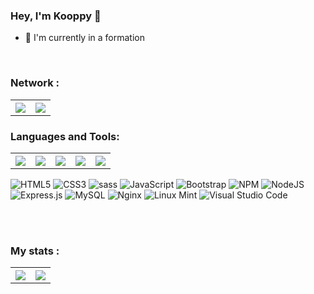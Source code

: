 ### Hey, I'm Kooppy 👋 

- 🌱 I'm currently in a formation

<br />

### Network :
<table> 
  <thread>
    <tr>
      <th>
<a href="https://github.com/Kooppy">
    <img align="center" src="https://img.shields.io/badge/Kooppy-%23000000.svg?style=for-the-badge&logo=github&logoColor=white" />
</a>  
      </th>
      <th>
<a href="https://www.linkedin.com/in/melvin-mezerette-638a02129/">
    <img align="center" src="https://img.shields.io/badge/Melvin Mezerette-%231572B6.svg?style=for-the-badge&logo=linkedin&logoColor=white" />
</a>
      </th>
    </tr>
  </thread>
</table>
      


### Languages and Tools:

<table> 
  <thread>
    <tr>
      <p align="center">
        <th>
          <a href="https://github.com/Kooppy">
            <img src="https://img.shields.io/badge/html5-%23E34F26.svg?style=for-the-badge&logo=html5&logoColor=white" />
          </a>
        </th>
        <th>
          <a href="https://github.com/Kooppy">
            <img src="https://img.shields.io/npm/v/sass?color=pink&label=sass&logo=sass&style=for-the-badge" />
          </a>
      </th>
        <th>
          <a href="https://github.com/Kooppy">
            <img src="https://img.shields.io/badge/css3-%231572B6.svg?style=for-the-badge&logo=css3&logoColor=white" />
          </a>
        </th>
        <th>
          <a href="https://github.com/Kooppy">
            <img src="https://img.shields.io/badge/javascript-%23323330.svg?style=for-the-badge&logo=javascript&logoColor=%23F7DF1E" />
          </a>
        </th>
        <th>
          <a href="https://github.com/Kooppy">
            <img src="https://img.shields.io/badge/bootstrap-%23563D7C.svg?style=for-the-badge&logo=bootstrap&logoColor=white" />
          </a>
        </th>
      </p>
    </tr>
  </thread>
</table>



  
![HTML5](https://img.shields.io/badge/html5-%23E34F26.svg?style=for-the-badge&logo=html5&logoColor=white)
![CSS3](https://img.shields.io/badge/css3-%231572B6.svg?style=for-the-badge&logo=css3&logoColor=white)
![sass](https://img.shields.io/npm/v/sass?color=pink&label=sass&logo=sass&style=for-the-badge)
![JavaScript](https://img.shields.io/badge/javascript-%23323330.svg?style=for-the-badge&logo=javascript&logoColor=%23F7DF1E)
![Bootstrap](https://img.shields.io/badge/bootstrap-%23563D7C.svg?style=for-the-badge&logo=bootstrap&logoColor=white)
![NPM](https://img.shields.io/badge/NPM-%23000000.svg?style=for-the-badge&logo=npm&logoColor=white)
![NodeJS](https://img.shields.io/badge/node.js-6DA55F?style=for-the-badge&logo=node.js&logoColor=white)
![Express.js](https://img.shields.io/badge/express.js-%23404d59.svg?style=for-the-badge&logo=express&logoColor=%2361DAFB)
![MySQL](https://img.shields.io/badge/mysql-%2300f.svg?style=for-the-badge&logo=mysql&logoColor=white)
![Nginx](https://img.shields.io/badge/nginx-%23009639.svg?style=for-the-badge&logo=nginx&logoColor=white)
![Linux Mint](https://img.shields.io/badge/Linux%20Mint-87CF3E?style=for-the-badge&logo=Linux%20Mint&logoColor=white)
![Visual Studio Code](https://img.shields.io/badge/Visual%20Studio%20Code-0078d7.svg?style=for-the-badge&logo=visual-studio-code&logoColor=white)



<br />
<br />

### My stats :
<table> 
  <thread>
    <tr>
      <th>
        <a href="https://github.com/Kooppy">
          <img align="center" src="https://github-readme-stats.vercel.app/api?username=Kooppy&theme=calm&show_icons=true&include_all_commits=true&hide_border=true" />
        </a>
      </th>
      <th>
        <a href="https://github.com/Kooppy">
          <img align="center" src="https://github-readme-stats.vercel.app/api/top-langs/?username=Kooppy&theme=calm&layout=compact&hide_border=true" />
        </a>
      </th>
    </tr>
  </thread>
</table>
  
  



